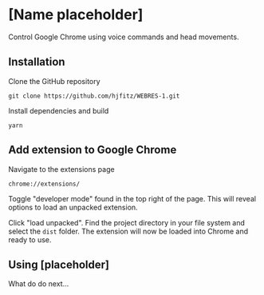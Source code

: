 # [Name placeholder]
Control Google Chrome using voice commands and head movements. 

## Installation

Clone the GitHub repository
```
git clone https://github.com/hjfitz/WEBRES-1.git
```

Install dependencies and build
```
yarn
```

## Add extension to Google Chrome

Navigate to the extensions page
```
chrome://extensions/
```
Toggle "developer mode" found in the top right of the page. This will reveal options to load an unpacked extension.


Click "load unpacked". Find the project directory in your file system and select the `dist` folder. The extension will now be loaded into Chrome and ready to use.

## Using [placeholder]

What do do next...



